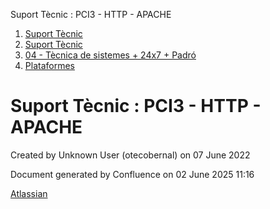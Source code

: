 Suport Tècnic : PCI3 - HTTP - APACHE  

1.  [Suport Tècnic](index.html)
2.  [Suport Tècnic](13893782.html)
3.  [04 - Tècnica de sistemes + 24x7 + Padró](26313202.html)
4.  [Plataformes](Plataformes_41520520.html)

Suport Tècnic : PCI3 - HTTP - APACHE
====================================

Created by Unknown User (otecobernal) on 07 June 2022

Document generated by Confluence on 02 June 2025 11:16

[Atlassian](http://www.atlassian.com/)